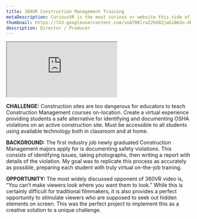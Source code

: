 ```yaml
---
title: 360VR Construction Management Training
metaDescription: CuriousVR is the most curious vr website this side of reality.
thumbnail: https://lh3.googleusercontent.com/voATB6lrwI2hX82jwGiBm3n-db1NGPZvAbQ8Og39ALXetIS_baLVg8Sa7vgOCcPZ-tcQO6MiLvRtR0bs3xyCalbmRVn6avjOLSBuNBEM2_WC5HAwq6sYGBDSgrByfqcSo5vDj5cpDQ=w2400
description: Director / Producer
---
```



<iframe src="https://momento360.com/e/u/1f47f937e0044f1bb04db34e4df99ecf?utm_campaign=embed&utm_source=other&heading=0&pitch=0&field-of-view=60&size=small" class="youtube-iframe"></iframe>

**CHALLENGE:** Construction sites are too dangerous for educators to teach Construction Management courses on-location. Create a virtual experience providing students a safe alternative for identifying and documenting OSHA violations on an active construction site. Must be accessible to all students using available technology both in classroom and at home.

**BACKGROUND:** The first industry job newly graduated Construction Management majors apply for is documenting safety violations. This consists of identifying issues, taking photographs, then writing a report with details of the violation. My goal was to replicate this process as accurately as possible, preparing each student with truly virtual on-the-job training.

**OPPORTUNITY:** The most widely discussed opponent of 360VR video is, “You can’t make viewers look where you want them to look.” While this is certainly difficult for traditional filmmakers, it is also provides a perfect opportunity to stimulate viewers who are supposed to seek out hidden elements on screen. This was the perfect project to implement this as a creative solution to a unique challenge.